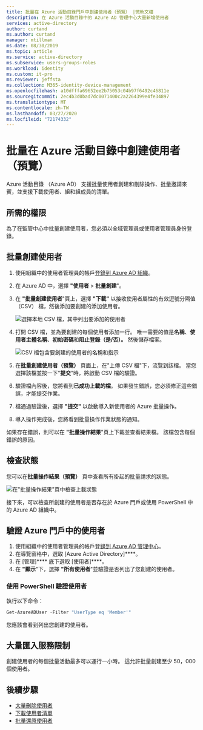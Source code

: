 ```yaml
---
title: 批量在 Azure 活動目錄門戶中創建使用者（預覽） |微軟文檔
description: 在 Azure 活動目錄中的 Azure AD 管理中心大量新增使用者
services: active-directory
author: curtand
ms.author: curtand
manager: mtillman
ms.date: 08/30/2019
ms.topic: article
ms.service: active-directory
ms.subservice: users-groups-roles
ms.workload: identity
ms.custom: it-pro
ms.reviewer: jeffsta
ms.collection: M365-identity-device-management
ms.openlocfilehash: a10dfffa69652ee2b75053c04b97f6492c46811e
ms.sourcegitcommit: 2ec4b3d0bad7dc0071400c2a2264399e4fe34897
ms.translationtype: MT
ms.contentlocale: zh-TW
ms.lasthandoff: 03/27/2020
ms.locfileid: "72174332"
---
```

# <a name="bulk-create-users-preview-in-azure-active-directory"></a>批量在 Azure 活動目錄中創建使用者（預覽）

Azure 活動目錄 （Azure AD） 支援批量使用者創建和刪除操作、批量邀請來賓，並支援下載使用者、組和組成員的清單。

## <a name="required-permissions"></a>所需的權限

為了在監管中心中批量創建使用者，您必須以全域管理員或使用者管理員身份登錄。

## <a name="to-create-users-in-bulk"></a>批量創建使用者

1. 使用組織中的使用者管理員的帳戶[登錄到 Azure AD 組織](https://aad.portal.azure.com)。
1. 在 Azure AD 中，選擇 **"使用者** > **批量創建**"。
1. 在 **"批量創建使用者**"頁上，選擇 **"下載"** 以接收使用者屬性的有效逗號分隔值 （CSV） 檔，然後添加要創建的添加使用者。

   ![選擇本地 CSV 檔，其中列出要添加的使用者](./media/users-bulk-add/upload-button.png)

1. 打開 CSV 檔，並為要創建的每個使用者添加一行。 唯一需要的值是**名稱**、**使用者主體名稱**、**初始密碼**和**阻止登錄（是/否）。** 然後儲存檔案。

   ![CSV 檔包含要創建的使用者的名稱和指示](./media/users-bulk-add/add-csv-file.png)

1. 在**批量創建使用者（預覽）** 頁面上，在"上傳 CSV 檔"下，流覽到該檔。 當您選擇該檔並按一下"**提交**"時，將啟動 CSV 檔的驗證。
1. 驗證檔內容後，您將看到**已成功上載的檔**。 如果發生錯誤，您必須修正這些錯誤，才能提交作業。
1. 檔通過驗證後，選擇 **"提交"** 以啟動導入新使用者的 Azure 批量操作。
1. 導入操作完成後，您將看到批量操作作業狀態的通知。

如果存在錯誤，則可以在 **"批量操作結果**"頁上下載並查看結果檔。 該檔包含每個錯誤的原因。

## <a name="check-status"></a>檢查狀態

您可以在**批量操作結果（預覽）** 頁中查看所有掛起的批量請求的狀態。

   ![在"批量操作結果"頁中檢查上載狀態](./media/users-bulk-add/bulk-center.png)

接下來，可以檢查所創建的使用者是否存在於 Azure 門戶或使用 PowerShell 中的 Azure AD 組織中。

## <a name="verify-users-in-the-azure-portal"></a>驗證 Azure 門戶中的使用者

1. 使用組織中的使用者管理員的帳戶[登錄到 Azure AD 管理中心](https://aad.portal.azure.com)。
1. 在導覽窗格中，選取 [Azure Active Directory]****。
1. 在 [管理]**** 底下選取 [使用者]****。
1. 在 **"顯示**"下，選擇 **"所有使用者**"並驗證是否列出了您創建的使用者。

### <a name="verify-users-with-powershell"></a>使用 PowerShell 驗證使用者

執行以下命令：

``` PowerShell
Get-AzureADUser -Filter "UserType eq 'Member'"
```

您應該會看到列出您創建的使用者。

## <a name="bulk-import-service-limits"></a>大量匯入服務限制

創建使用者的每個批量活動最多可以運行一小時。 這允許批量創建至少 50，000 個使用者。

## <a name="next-steps"></a>後續步驟

- [大量刪除使用者](users-bulk-delete.md)
- [下載使用者清單](users-bulk-download.md)
- [批量還原使用者](users-bulk-restore.md)
